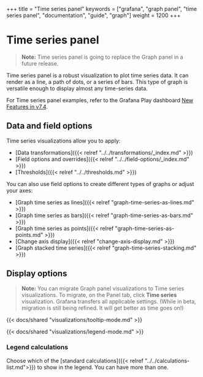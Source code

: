 +++
title = "Time series panel"
keywords = ["grafana", "graph panel", "time series panel", "documentation", "guide", "graph"]
weight = 1200
+++

# Time series panel

> **Note:** Time series panel is going to replace the Graph panel in a future release.

Time series panel is a robust visualization to plot time series data. It can render as a line, a path of dots, or a series of bars. This type of graph is versatile enough to display almost any time-series data.

For Time series panel examples, refer to the Grafana Play dashboard [New Features in v7.4](https://play.grafana.org/d/nP8rcffGk/new-features-in-v7-4?orgId=1).

## Data and field options

Time series visualizations allow you to apply:

- [Data transformations]({{< relref "../../transformations/_index.md" >}})
- [Field options and overrides]({{< relref "../../field-options/_index.md" >}})
- [Thresholds]({{< relref "../../thresholds.md" >}})

You can also use field options to create different types of graphs or adjust your axes:

- [Graph time series as lines]({{< relref "graph-time-series-as-lines.md" >}})
- [Graph time series as bars]({{< relref "graph-time-series-as-bars.md" >}})
- [Graph time series as points]({{< relref "graph-time-series-as-points.md" >}})
- [Change axis display]({{< relref "change-axis-display.md" >}})
- [Graph stacked time series]({{< relref "graph-time-series-stacking.md" >}})

## Display options

> **Note:** You can migrate Graph panel visualizations to Time series visualizations. To migrate, on the Panel tab, click **Time series** visualization. Grafana transfers all applicable settings. (While in beta, migration is still being refined. It will get better as time goes on!)

{{< docs/shared "visualizations/tooltip-mode.md" >}}

{{< docs/shared "visualizations/legend-mode.md" >}}

### Legend calculations

Choose which of the [standard calculations]({{< relref "../../calculations-list.md">}}) to show in the legend. You can have more than one.
